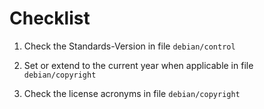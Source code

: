 # Checklist

1. Check the Standards-Version in file `debian/control`

1. Set or extend to the current year when applicable in file `debian/copyright`

1. Check the license acronyms in file `debian/copyright`
